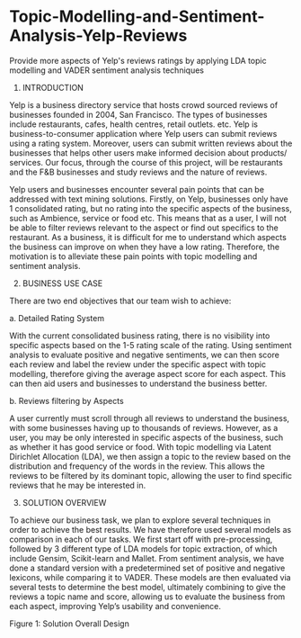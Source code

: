 # Topic-Modelling-and-Sentiment-Analysis-Yelp-Reviews
Provide more aspects of Yelp's reviews ratings by applying LDA topic modelling and VADER sentiment analysis techniques


1. INTRODUCTION

Yelp is a business directory service that hosts crowd sourced reviews of businesses founded in 2004, San Francisco. The types of businesses include restaurants, cafes, health centres, retail outlets. etc. Yelp is business-to-consumer application where Yelp users can submit reviews using a rating system. Moreover, users can submit written reviews about the businesses that helps other users make informed decision about products/ services. Our focus, through the course of this project, will be restaurants and the F&B businesses and study reviews and the nature of reviews. 

Yelp users and businesses encounter several pain points that can be addressed with text mining solutions. Firstly, on Yelp, businesses only have 1 consolidated rating, but no rating into the specific aspects of the business, such as Ambience, service or food etc. This means that as a user, I will not be able to filter reviews relevant to the aspect or find out specifics to the restaurant. As a business, it is difficult for me to understand which aspects the business can improve on when they have a low rating. Therefore, the motivation is to alleviate these pain points with topic modelling and sentiment analysis.

2. BUSINESS USE CASE

There are two end objectives that our team wish to achieve:

a.	Detailed Rating System

With the current consolidated business rating, there is no visibility into specific aspects based on the 1-5 rating scale of the rating. Using sentiment analysis to evaluate positive and negative sentiments, we can then score each review and label the review under the specific aspect with topic modelling, therefore giving the average aspect score for each aspect. This can then aid users and businesses to understand the business better.

b.	Reviews filtering by Aspects

A user currently must scroll through all reviews to understand the business, with some businesses having up to thousands of reviews. However, as a user, you may be only interested in specific aspects of the business, such as whether it has good service or food. With topic modelling via Latent Dirichlet Allocation (LDA), we then assign a topic to the review based on the distribution and frequency of the words in the review. This allows the reviews to be filtered by its dominant topic, allowing the user to find specific reviews that he may be interested in.

3. SOLUTION OVERVIEW

To achieve our business task, we plan to explore several techniques in order to achieve the best results. We have therefore used several models as comparison in each of our tasks. We first start off with pre-processing, followed by 3 different type of LDA models for topic extraction, of which include Gensim, Scikit-learn and Mallet. From sentiment analysis, we have done a standard version with a predetermined set of positive and negative lexicons, while comparing it to VADER. These models are then evaluated via several tests to determine the best model, ultimately combining to give the reviews a topic name and score, allowing us to evaluate the business from each aspect, improving Yelp’s usability and convenience.


 
Figure 1: Solution Overall Design
